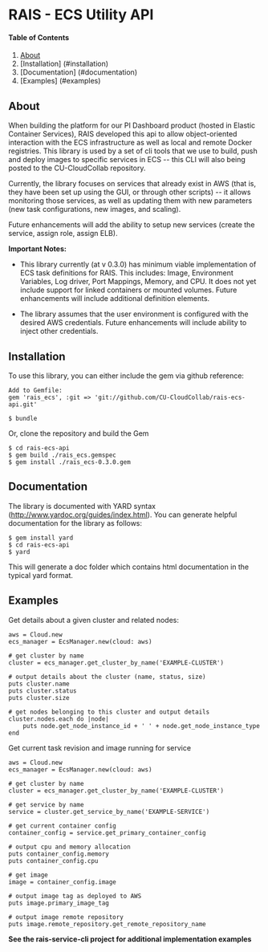 # RAIS - ECS Utility API


#### Table of Contents
1. [About](#about)
2. [Installation] (#installation)
3. [Documentation] (#documentation)
4. [Examples] (#examples)

## About

When building the platform for our PI Dashboard product (hosted in Elastic Container Services), RAIS developed this api to allow object-oriented interaction with the ECS infrastructure as well as local and remote Docker registries.  This library is used by a set of cli tools that we use to build, push and deploy images to specific services in ECS -- this CLI will also being posted to the CU-CloudCollab repository.

Currently, the library focuses on services that already exist in AWS (that is, they have been set up using the GUI, or through other scripts) -- it allows monitoring those services, as well as updating them with new parameters (new task configurations, new images, and scaling).

Future enhancements will add the ability to setup new services (create the service, assign role, assign ELB).


**Important Notes:**

* This library currently (at v 0.3.0) has minimum viable implementation of ECS task definitions for RAIS.  This includes: Image, Environment Variables, Log driver, Port Mappings, Memory, and CPU.  It does not yet include support for linked containers or mounted volumes.  Future enhancements will include additional definition elements.

* The library assumes that the user environment is configured with the desired AWS credentials.  Future enhancements will include ability to inject other credentials.


## Installation

To use this library, you can either include the gem via github reference:

    Add to Gemfile: 
    gem 'rais_ecs', :git => 'git://github.com/CU-CloudCollab/rais-ecs-api.git'
    
    $ bundle
    

Or, clone the repository and build the Gem

    $ cd rais-ecs-api
    $ gem build ./rais_ecs.gemspec
    $ gem install ./rais_ecs-0.3.0.gem
    

## Documentation

The library is documented with YARD syntax (http://www.yardoc.org/guides/index.html).  You can generate helpful documentation for the library as follows:

    $ gem install yard
    $ cd rais-ecs-api
    $ yard
    
This will generate a doc folder which contains html documentation in the typical yard format.

## Examples

Get details about a given cluster and related nodes:

    aws = Cloud.new
    ecs_manager = EcsManager.new(cloud: aws)
    
    # get cluster by name
    cluster = ecs_manager.get_cluster_by_name('EXAMPLE-CLUSTER')

    # output details about the cluster (name, status, size)
    puts cluster.name
    puts cluster.status
    puts cluster.size

    # get nodes belonging to this cluster and output details
    cluster.nodes.each do |node|
        puts node.get_node_instance_id + ' ' + node.get_node_instance_type
    end
    

Get current task revision and image running for service

    aws = Cloud.new
    ecs_manager = EcsManager.new(cloud: aws)
    
    # get cluster by name
    cluster = ecs_manager.get_cluster_by_name('EXAMPLE-CLUSTER')
    
    # get service by name
    service = cluster.get_service_by_name('EXAMPLE-SERVICE')
    
    # get current container config
    container_config = service.get_primary_container_config
	
	# output cpu and memory allocation
	puts container_config.memory
	puts container_config.cpu
	
	# get image
	image = container_config.image
	
	# output image tag as deployed to AWS
	puts image.primary_image_tag
	
	# output image remote repository
	puts image.remote_repository.get_remote_repository_name
	

**See the rais-service-cli project for additional implementation examples**
    